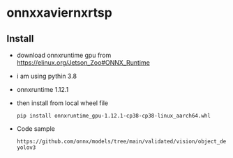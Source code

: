 # onnxxaviernxrtsp

## Install

- download onnxruntime gpu from https://elinux.org/Jetson_Zoo#ONNX_Runtime
- i am using pythin 3.8
- onnxruntime 1.12.1
- then install from local wheel file

  ```
  pip install onnxruntime_gpu-1.12.1-cp38-cp38-linux_aarch64.whl
  ```

- Code sample

  ```
  https://github.com/onnx/models/tree/main/validated/vision/object_detection_segmentation/tiny-yolov3
  ```
